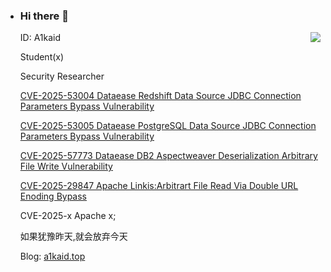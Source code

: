 - ### Hi there 👋

  <img align="right" src="https://github-readme-stats.vercel.app/api?username=for-A1kaid&show_icons=true&include_all_commits=true" />

  ID: A1kaid 

  Student(x)
  
  Security Researcher


  [CVE-2025-53004 Dataease Redshift Data Source JDBC Connection Parameters Bypass Vulnerability](https://github.com/dataease/dataease/security/advisories/GHSA-mfg2-qr5c-99pp)


  [CVE-2025-53005 Dataease PostgreSQL Data Source JDBC Connection Parameters Bypass Vulnerability](https://github.com/dataease/dataease/security/advisories/GHSA-99c4-h4fq-r23v)


  [CVE-2025-57773 Dataease DB2 Aspectweaver Deserialization Arbitrary File Write Vulnerability](https://github.com/dataease/dataease/security/advisories/GHSA-7r8j-6whv-4j5p)


  [CVE-2025-29847 Apache Linkis:Arbitrart File Read Via Double URL Enoding Bypass](https://lists.apache.org/thread/03l5rfkgdt022o75jp8x4tzpqxz8g057)

  CVE-2025-x Apache x;



  如果犹豫昨天,就会放弃今天
  

  
  Blog: [a1kaid.top](https://www.a1kaid.top)



